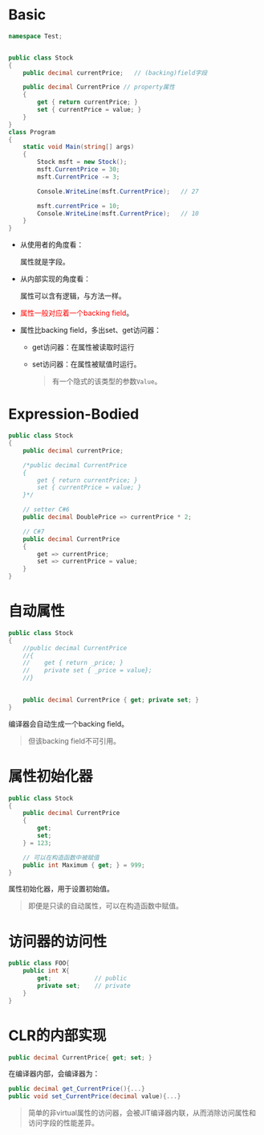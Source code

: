 # Basic



```cs
namespace Test;


public class Stock
{
    public decimal currentPrice;   // (backing)field字段

    public decimal CurrentPrice // property属性
    {
        get { return currentPrice; }
        set { currentPrice = value; }
    }
}
class Program
{
    static void Main(string[] args)
    {
        Stock msft = new Stock();
        msft.CurrentPrice = 30;
        msft.CurrentPrice -= 3;

        Console.WriteLine(msft.CurrentPrice);   // 27

        msft.currentPrice = 10;
        Console.WriteLine(msft.CurrentPrice);   // 10
    }
}
```



- 从使用者的角度看：

  属性就是字段。

- 从内部实现的角度看：

  属性可以含有逻辑，与方法一样。



- <font color="red">属性一般对应着一个backing field</font>。

- 属性比backing field，多出set、get访问器：

  - get访问器：在属性被读取时运行

  - set访问器：在属性被赋值时运行。

    > 有一个隐式的该类型的参数`Value`。



# Expression-Bodied

```cs
public class Stock
{
    public decimal currentPrice;

    /*public decimal CurrentPrice
    {
        get { return currentPrice; }
        set { currentPrice = value; }
    }*/

    // setter C#6
    public decimal DoublePrice => currentPrice * 2;

    // C#7
    public decimal CurrentPrice
    {
        get => currentPrice;
        set => currentPrice = value;
    }
}
```



# 自动属性

```cs
public class Stock
{
    //public decimal CurrentPrice
    //{
    //    get { return _price; }
    //    private set { _price = value};
    //}

    
    public decimal CurrentPrice { get; private set; }
}
```

编译器会自动生成一个backing field。

> 但该backing field不可引用。



# 属性初始化器

```cs
public class Stock
{
    public decimal CurrentPrice
    {
        get;
        set;
    } = 123;

    // 可以在构造函数中被赋值
    public int Maximum { get; } = 999;
}
```

属性初始化器，用于设置初始值。

> 即便是只读的自动属性，可以在构造函数中赋值。



# 访问器的访问性

```cs
public class FOO{
    public int X{
        get;			// public
        private set;	// private
    }
}
```



# CLR的内部实现

```cs
public decimal CurrentPrice{ get; set; }
```

在编译器内部，会编译器为：
```cs
public decimal get_CurrentPrice(){...}
public void set_CurrentPrice(decimal value){...}
```



> 简单的非virtual属性的访问器，会被JIT编译器内联，从而消除访问属性和访问字段的性能差异。



